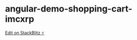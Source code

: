 # angular-demo-shopping-cart-imcxrp

[Edit on StackBlitz ⚡️](https://stackblitz.com/edit/angular-demo-shopping-cart-vvaqrz)